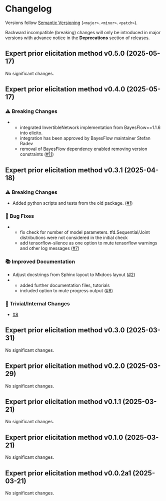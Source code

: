 # Changelog

Versions follow [Semantic Versioning](https://semver.org/) (`<major>.<minor>.<patch>`).

Backward incompatible (breaking) changes will only be introduced in major versions
with advance notice in the **Deprecations** section of releases.

<!--
You should *NOT* be adding new changelog entries to this file,
this file is managed by towncrier.
See `changelog/README.md`.

You *may* edit previous changelogs to fix problems like typo corrections or such.
To add a new changelog entry, please see
`changelog/README.md`
and https://pip.pypa.io/en/latest/development/contributing/#news-entries,
noting that we use the `changelog` directory instead of news,
markdown instead of restructured text and use slightly different categories
from the examples given in that link.
-->

<!-- towncrier release notes start -->

## Expert prior elicitation method v0.5.0 (2025-05-17)

No significant changes.


## Expert prior elicitation method v0.4.0 (2025-05-17)

### ⚠️ Breaking Changes

- + integrated InvertibleNetwork implementation from BayesFlow==1.1.6 into elicito.
  + integration has been approved by BayesFlow maintainer Stefan Radev
  + removal of BayesFlow dependency enabled removing version constraints ([#11](https://github.com/florence-bockting/elicito/pull/11))


## Expert prior elicitation method v0.3.1 (2025-04-18)

### ⚠️ Breaking Changes

- Added python scripts and tests from the old package. ([#1](https://github.com/florence-bockting/elicito/pull/1))

### 🐛 Bug Fixes

- + fix check for number of model parameters. tfd.Sequential/Joint distributions were not considered in the initial check
  + add tensorflow-silence as one option to mute tensorflow warnings and other log messages ([#7](https://github.com/florence-bockting/elicito/pull/7))

### 📚 Improved Documentation

- Adjust docstrings from Sphinx layout to Mkdocs layout ([#2](https://github.com/florence-bockting/elicito/pull/2))
- + added further documentation files, tutorials
  + included option to mute progress output ([#6](https://github.com/florence-bockting/elicito/pull/6))

### 🔧 Trivial/Internal Changes

- [#8](https://github.com/florence-bockting/elicito/pull/8)


## Expert prior elicitation method v0.3.0 (2025-03-31)

No significant changes.


## Expert prior elicitation method v0.2.0 (2025-03-29)

No significant changes.


## Expert prior elicitation method v0.1.1 (2025-03-21)

No significant changes.


## Expert prior elicitation method v0.1.0 (2025-03-21)

No significant changes.


## Expert prior elicitation method v0.0.2a1 (2025-03-21)

No significant changes.
